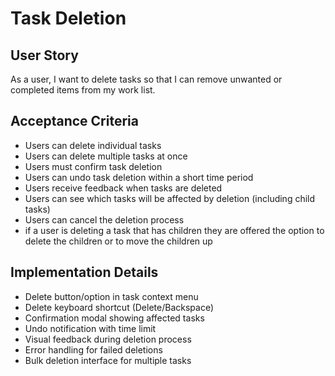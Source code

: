 # Task Deletion

## User Story
As a user, I want to delete tasks so that I can remove unwanted or completed items from my work list.

## Acceptance Criteria
- Users can delete individual tasks
- Users can delete multiple tasks at once
- Users must confirm task deletion
- Users can undo task deletion within a short time period
- Users receive feedback when tasks are deleted
- Users can see which tasks will be affected by deletion (including child tasks)
- Users can cancel the deletion process
- if a user is deleting a task that has children they are offered the option to delete the children or to move the children up

## Implementation Details
- Delete button/option in task context menu
- Delete keyboard shortcut (Delete/Backspace)
- Confirmation modal showing affected tasks
- Undo notification with time limit
- Visual feedback during deletion process
- Error handling for failed deletions
- Bulk deletion interface for multiple tasks 